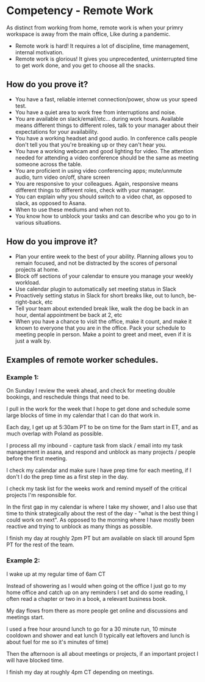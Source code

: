 # Competency - Remote Work

As distinct from working from home, remote work is when your primry workspace is away from the main office,
Like during a pandemic.

- Remote work is hard!  It requires a lot of discipline, time management, internal motivation.
- Remote work is glorious!  It gives you unprecedented, uninterrupted time to get work done,
and you get to choose all the snacks.


## How do you prove it?

- You have a fast, reliable internet connection/power, show us your speed test.
- You have a quiet area to work free from interruptions and noise.
- You are available on slack/email/etc... during work hours.  Available means different things to different roles,
talk to your manager about their expectations for your availability.
- You have a working headset and good audio.  In conference calls people don't tell you that you're breaking up or
they can't hear you.
- You have a working webcam and good lighting for video.  The attention needed for attending a video conference
should be the same as meeting someone across the table.
- You are proficient in using video conferencing apps; mute/unmute audio, turn video on/off, share screen
- You are responsive to your colleagues.  Again, responsive means different things to different roles,
check with your manager.
- You can explain why you should switch to a video chat, as opposed to slack, as opposed to Asana.
- When to use these mediums and when not to.
- You know how to unblock your tasks and can describe who you go to in various situations.

## How do you improve it?

- Plan your entire week to the best of your ability.  Planning allows you to remain focused,
and not be distracted by the scores of personal projects at home.
- Block off sections of your calendar to ensure you manage your weekly workload.
- Use calendar plugin to automatically set meeting status in Slack
- Proactively setting status in Slack for short breaks like, out to lunch, be-right-back, etc
- Tell your team about extended break like, walk the dog be back in an hour, dental appointment be back at 2, etc
- When you have a chance to visit the office, make it count, and make it known to everyone that you are in the office.
Pack your schedule to meeting people in person. Make a point to greet and meet, even if it is just a walk by.

## Examples of remote worker schedules.

### Example 1:
On Sunday I review the week ahead, and check for meeting double bookings, and reschedule things that need to be.

I pull in the work for the week that I hope to get done and schedule some large blocks of time in my calendar that
I can do that work in.

Each day, I get up at 5:30am PT to be on time for the 9am start in ET, and as much overlap with Poland as possible.

I process all my inbound - capture task from slack / email into my task management in asana, and respond and
unblock as many projects / people before the first meeting.

I check my calendar and make sure I have prep time for each meeting, if I don't I do the prep time as a first step in
the day.

I check my task list for the weeks work and remind myself of the critical projects I'm responsible for.

In the first gap in my calendar is where I take my shower, and I also use that time to think strategically about the
rest of the day - "what is the best thing I could work on next".  As opposed to the morning where I have mostly been
reactive and trying to unblock as many things as possible.

I finish my day at roughly 2pm PT but am available on slack till around 5pm PT for the rest of the team.

### Example 2:
I wake up at my regular time of 6am CT

Instead of showering as I would when going ot the office I just go to my home office and catch up on any reminders
I set and do some reading, I often read a chapter or two in a book, a relevant business book.

My day flows from there as more people get online and discussions and meetings start.

I used a free hour around lunch to go for a 30 minute run, 10 minute cooldown and shower and eat lunch
(I typically eat leftovers and lunch is about fuel for me so it's minutes of time)

Then the afternoon is all about meetings or projects, if an important project I will have blocked time.

I finish my day at roughly 4pm CT depending on meetings.
